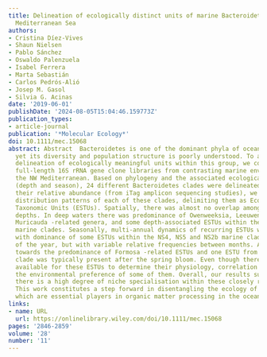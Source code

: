 ```yaml
---
title: Delineation of ecologically distinct units of marine Bacteroidetes in the Northwestern
  Mediterranean Sea
authors:
- Cristina Díez-Vives
- Shaun Nielsen
- Pablo Sánchez
- Oswaldo Palenzuela
- Isabel Ferrera
- Marta Sebastián
- Carlos Pedrós-Alió
- Josep M. Gasol
- Silvia G. Acinas
date: '2019-06-01'
publishDate: '2024-08-05T15:04:46.159773Z'
publication_types:
- article-journal
publication: '*Molecular Ecology*'
doi: 10.1111/mec.15068
abstract: Abstract  Bacteroidetes is one of the dominant phyla of ocean bacterioplankton,
  yet its diversity and population structure is poorly understood. To advance in the
  delineation of ecologically meaningful units within this group, we constructed near
  full-length 16S rRNA gene clone libraries from contrasting marine environments in
  the NW Mediterranean. Based on phylogeny and the associated ecological variables
  (depth and season), 24 different Bacteroidetes clades were delineated. By considering
  their relative abundance (from iTag amplicon sequencing studies), we described the
  distribution patterns of each of these clades, delimiting them as Ecologically Significant
  Taxonomic Units (ESTUs). Spatially, there was almost no overlap among ESTUs at different
  depths. In deep waters there was predominance of Owenweeksia, Leeuwenhoekiella ,
  Muricauda -related genera, and some depth-associated ESTUs within the NS5 and NS2b
  marine clades. Seasonally, multi-annual dynamics of recurring ESTUs were present
  with dominance of some ESTUs within the NS4, NS5 and NS2b marine clades along most
  of the year, but with variable relative frequencies between months. A drastic change
  towards the predominance of Formosa -related ESTUs and one ESTU from the NS5 marine
  clade was typically present after the spring bloom. Even though there are no isolates
  available for these ESTUs to determine their physiology, correlation analyses identified
  the environmental preference of some of them. Overall, our results suggest that
  there is a high degree of niche specialisation within these closely related clades.
  This work constitutes a step forward in disentangling the ecology of marine Bacteroidetes,
  which are essential players in organic matter processing in the oceans.
links:
- name: URL
  url: https://onlinelibrary.wiley.com/doi/10.1111/mec.15068
pages: '2846-2859'
volume: '28'
number: '11'
---
```

